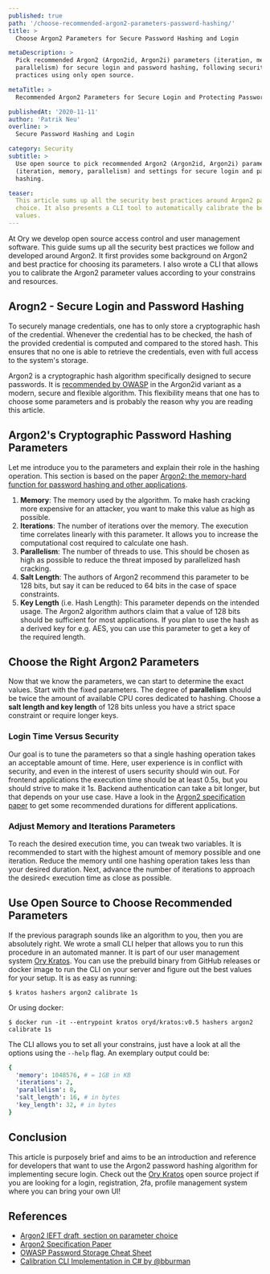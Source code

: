 ```yaml
---
published: true
path: '/choose-recommended-argon2-parameters-password-hashing/'
title: >
  Choose Argon2 Parameters for Secure Password Hashing and Login

metaDescription: >
  Pick recommended Argon2 (Argon2id, Argon2i) parameters (iteration, memory,
  parallelism) for secure login and password hashing, following security best
  practices using only open source.

metaTitle: >
  Recommended Argon2 Parameters for Secure Login and Protecting Passwords

publishedAt: '2020-11-11'
author: 'Patrik Neu'
overline: >
  Secure Password Hashing and Login

category: Security
subtitle: >
  Use open source to pick recommended Argon2 (Argon2id, Argon2i) parameters
  (iteration, memory, parallelism) and settings for secure login and password
  hashing.

teaser:
  This article sums up all the security best practices around Argon2 parameter
  choice. It also presents a CLI tool to automatically calibrate the best
  values.
---
```


At Ory we develop open source access control and user management software. This
guide sums up all the security best practices we follow and developed around
Argon2. It first provides some background on Argon2 and best practice for
choosing its parameters. I also wrote a CLI that allows you to calibrate the
Argon2 parameter values according to your constrains and resources.

## Arogn2 - Secure Login and Password Hashing

To securely manage credentials, one has to only store a cryptographic hash of
the credential. Whenever the credential has to be checked, the hash of the
provided credential is computed and compared to the stored hash. This ensures
that no one is able to retrieve the credentials, even with full access to the
system's storage.

Argon2 is a cryptographic hash algorithm specifically designed to secure
passwords. It is
[recommended by OWASP](https://cheatsheetseries.owasp.org/cheatsheets/Password_Storage_Cheat_Sheet.html#argon2id)
in the Argon2id variant as a modern, secure and flexible algorithm. This
flexibility means that one has to choose some parameters and is probably the
reason why you are reading this article.

## Argon2's Cryptographic Password Hashing Parameters

Let me introduce you to the parameters and explain their role in the hashing
operation. This section is based on the paper
[Argon2: the memory-hard function for password hashing and other applications](https://password-hashing.net/argon2-specs.pdf).

1. **Memory**: The memory used by the algorithm. To make hash cracking more
   expensive for an attacker, you want to make this value as high as possible.
2. **Iterations**: The number of iterations over the memory. The execution time
   correlates linearly with this parameter. It allows you to increase the
   computational cost required to calculate one hash.
3. **Parallelism**: The number of threads to use. This should be chosen as high
   as possible to reduce the threat imposed by parallelized hash cracking.
4. **Salt Length**: The authors of Argon2 recommend this parameter to be 128
   bits, but say it can be reduced to 64 bits in the case of space constraints.
5. **Key Length** (i.e. Hash Length): This parameter depends on the intended
   usage. The Argon2 algorithm authors claim that a value of 128 bits should be
   sufficient for most applications. If you plan to use the hash as a derived
   key for e.g. AES, you can use this parameter to get a key of the required
   length.

## Choose the Right Argon2 Parameters

Now that we know the parameters, we can start to determine the exact values.
Start with the fixed parameters. The degree of **parallelism** should be twice
the amount of available CPU cores dedicated to hashing. Choose a **salt length
and key length** of 128 bits unless you have a strict space constraint or
require longer keys.

### Login Time Versus Security

Our goal is to tune the parameters so that a single hashing operation takes an
acceptable amount of time. Here, user experience is in conflict with security,
and even in the interest of users security should win out. For frontend
applications the execution time should be at least 0.5s, but you should strive
to make it 1s. Backend authentication can take a bit longer, but that depends on
your use case. Have a look in the
[Argon2 specification paper](https://password-hashing.net/argon2-specs.pdf) to
get some recommended durations for different applications.

### Adjust Memory and Iterations Parameters

To reach the desired execution time, you can tweak two variables. It is
recommended to start with the highest amount of memory possible and one
iteration. Reduce the memory until one hashing operation takes less than your
desired duration. Next, advance the number of iterations to approach the
desired< execution time as close as possible.

## Use Open Source to Choose Recommended Parameters

If the previous paragraph sounds like an algorithm to you, then you are
absolutely right. We wrote a small CLI helper that allows you to run this
procedure in an automated manner. It is part of our user management system
[Ory Kratos](https://github.com/ory/kratos). You can use the prebuild binary
from GitHub releases or docker image to run the CLI on your server and figure
out the best values for your setup. It is as easy as running:

```
$ kratos hashers argon2 calibrate 1s
```

Or using docker:

```
$ docker run -it --entrypoint kratos oryd/kratos:v0.5 hashers argon2 calibrate 1s
```

The CLI allows you to set all your constrains, just have a look at all the
options using the `--help` flag. An exemplary output could be:

```yaml
{
  'memory': 1048576, # = 1GB in KB
  'iterations': 2,
  'parallelism': 8,
  'salt_length': 16, # in bytes
  'key_length': 32, # in bytes
}
```

## Conclusion

This article is purposely brief and aims to be an introduction and reference for
developers that want to use the Argon2 password hashing algorithm for
implementing secure login. Check out the
[Ory Kratos](https://github.com/ory/kratos) open source project if you are
looking for a login, registration, 2fa, profile management system where you can
bring your own UI!

## References

- [Argon2 IEFT draft, section on parameter choice](https://tools.ietf.org/html/draft-irtf-cfrg-argon2-11#section-4)
- [Argon2 Specification Paper](https://password-hashing.net/argon2-specs.pdf)
- [OWASP Password Storage Cheat Sheet](https://cheatsheetseries.owasp.org/cheatsheets/Password_Storage_Cheat_Sheet.html)
- [Calibration CLI Implementation in C# by @bburman](https://github.com/bburman/Twelve21.PasswordStorage)
